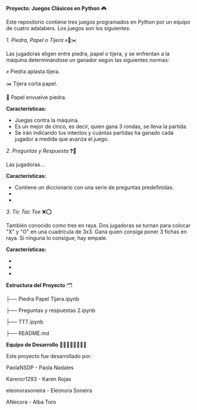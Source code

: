 **Proyecto: Juegos Clásicos en Python** 🎮

Este repositorio contiene tres juegos programados en Python por un equipo de cuatro adalabers. Los juegos son los siguientes:


*1. Piedra, Papel o Tijera* ✊📄✂️


Las jugadoras eligen entre piedra, papel o tijera, y se enfrentan a la máquina determinándose un ganador según las siguientes normas:

✊ Piedra aplasta tijera.

✂️ Tijera corta papel.

📄 Papel envuelve piedra.

**Características:**

- Juegas contra la máquina.
- Es un mejor de cinco, es decir, quien gana 3 rondas, se lleva la partida.
- Se irán indicando tus intentos y cuántas partidas ha ganado cada jugador a medida que avanza el juego.
  
  
*2. Preguntas y Respuesta* ❓📝

Las jugadoras...

**Características:**

- Contiene un diccionario con una serie de preguntas predefinidas.
- 
- 


*3. Tic Tac Toe* ❌⭕

También conocido como tres en raya. Dos jugadoras se turnan para colocar "X" y "O" en una cuadrícula de 3x3. Gana quien consiga poner 3 fichas en raya. Si ninguna lo consigue, hay empate.

**Características:**

- 
-
-



**Estructura del Proyecto** 🗂️

├── Piedra Papel Tijera.ipynb

├── Preguntas y respuestas 2.ipynb

├── TTT.ipynb

├── README.md



**Equipo de Desarrollo** 👩‍💻👩‍💻👩‍💻👩‍💻

Este proyecto fue desarrollado por:

PaolaNSDP - Paola Nadales

Karencr1293 - Karen Rojas

eleonorasoneira - Eleonora Soneira

ANecora - Alba Toro

